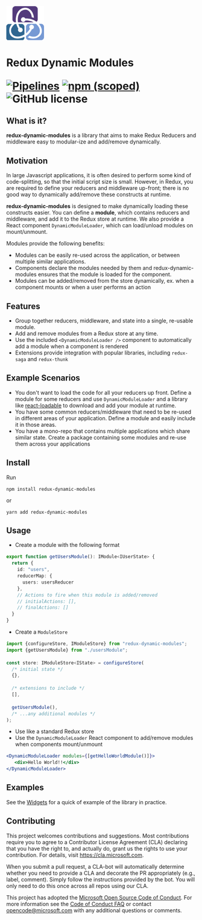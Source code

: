 
<div>
<img src="docs/redux-dynamic-modules.png" alt="logo" width="100">
</img>
<h1>Redux Dynamic Modules</h1<
</div>

[![Pipelines](https://dev.azure.com/redux-dynamic-modules/redux-dynamic-modules/_apis/build/status/Microsoft.redux-dynamic-modules?branchName=master)](https://dev.azure.com/redux-dynamic-modules/redux-dynamic-modules/redux-dynamic-modules%20Team/_build?definitionId=1&_a=summary) [![npm (scoped)](https://img.shields.io/npm/v/redux-dynamic-modules.svg)](https://npmjs.org/packages/redux-dynamic-modules) ![GitHub license](https://img.shields.io/badge/license-MIT-blue.svg)


## What is it?
**redux-dynamic-modules** is a library that aims to make Redux Reducers and middleware easy to modular-ize and add/remove dynamically. 

## Motivation
In large Javascript applications, it is often desired to perform some kind of code-splitting, so that the initial script size is small. However, in Redux, you are required to define your reducers and middleware up-front; there is no good way to dynamically add/remove these constructs at runtime.

**redux-dynamic-modules** is designed to make dynamically loading these constructs easier. You can define a **module**, which contains reducers and middleware, and add it to the Redux store at runtime. We also provide a React component `DynamicModuleLoader`, which can load/unload modules on mount/unmount.

Modules provide the following benefits:
* Modules can be easily re-used across the application, or between multiple similar applications.
* Components declare the modules needed by them and redux-dynamic-modules ensures that the module is loaded for the component. 
* Modules can be added/removed from the store dynamically, ex. when a component mounts or when a user performs an action

## Features
* Group together reducers, middleware, and state into a single, re-usable module.
* Add and remove modules from a Redux store at any time.
* Use the included `<DynamicModuleLoader />` component to automatically add a module when a component is rendered
* Extensions provide integration with popular libraries, including `redux-saga` and `redux-thunk`

## Example Scenarios
* You don't want to load the code for all your reducers up front. Define a module for some reducers and use `DynamicModuleLoader` and a library like [react-loadable](https://github.com/jamiebuilds/react-loadable) to download and add your module at runtime.
* You have some common reducers/middleware that need to be re-used in different areas of your application. Define a module and easily include it in those areas.
* You have a mono-repo that contains multiple applications which share similar state. Create a package containing some modules and re-use them across your applications
  
## Install
Run 
```
npm install redux-dynamic-modules
```

or 
```
yarn add redux-dynamic-modules
```

## Usage
* Create a module with the following format

```typescript
export function getUsersModule(): IModule<IUserState> {
  return {
    id: "users",
    reducerMap: {
      users: usersReducer
    },
    // Actions to fire when this module is added/removed
    // initialActions: [],
    // finalActions: []
  }
}

```

* Create a `ModuleStore`

```typescript
import {configureStore, IModuleStore} from "redux-dynamic-modules";
import {getUsersModule} from "./usersModule";

const store: IModuleStore<IState> = configureStore(
  /* initial state */
  {},

  /* extensions to include */
  [],

  getUsersModule(), 
  /* ...any additional modules */
);
```

* Use like a standard Redux store
* Use the `DynamicModuleLoader` React component to add/remove modules when components mount/unmount

```jsx
<DynamicModuleLoader modules={[getHelloWorldModule()]}>
   <div>Hello World!!</div>
</DynamicModuleLoader>
``` 

## Examples
See the [Widgets](https://github.com/Microsoft/redux-dynamic-modules/tree/master/packages/widgets-example) for a quick of example of the library in practice.

## Contributing

This project welcomes contributions and suggestions.  Most contributions require you to agree to a
Contributor License Agreement (CLA) declaring that you have the right to, and actually do, grant us
the rights to use your contribution. For details, visit https://cla.microsoft.com.

When you submit a pull request, a CLA-bot will automatically determine whether you need to provide
a CLA and decorate the PR appropriately (e.g., label, comment). Simply follow the instructions
provided by the bot. You will only need to do this once across all repos using our CLA.

This project has adopted the [Microsoft Open Source Code of Conduct](https://opensource.microsoft.com/codeofconduct/).
For more information see the [Code of Conduct FAQ](https://opensource.microsoft.com/codeofconduct/faq/) or
contact [opencode@microsoft.com](mailto:opencode@microsoft.com) with any additional questions or comments.
